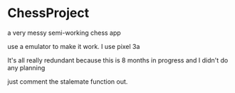 # ChessProject
a very messy semi-working chess app

use a emulator to make it work. 
I use pixel 3a

It's all really redundant because this is 8 months in progress and I didn't do any planning

just comment the stalemate function out. 
